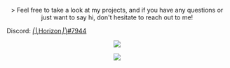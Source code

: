 <p align="center">
  > Feel free to take a look at my projects, and if you have any questions or just want to say hi, don't hesitate to reach out to me!
  
  Discord: [⎛⎝Horizon⎠⎞#7944](discordapp.com/users/409018902119448577)
</p>

<p align="center">
  <!-- Metrics -->
  <img src="https://github.com/zZHorizonZz/zZHorizonZz/blob/main/github-metrics.svg">
</p>

<p align="center">
  <!-- Counter -->
  <img src="https://count.getloli.com/get/@zZHorizonZz?theme=moebooru">
</p>
